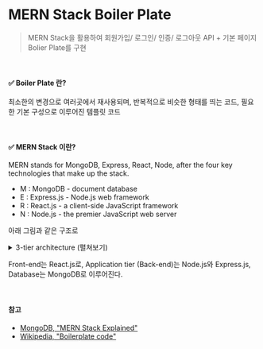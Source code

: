 # MERN Stack Boiler Plate

> MERN Stack을 활용하여 회원가입/ 로그인/ 인증/ 로그아웃 API + 기본 페이지 Bolier Plate를 구현

<br/> 

#### ✅ Boiler Plate 란?

최소한의 변경으로 여러곳에서 재사용되며, 반복적으로 비슷한 형태를 띄는 코드, 필요한 기본 구성으로 이루어진 템플릿 코드 

<br/> 

#### ✅ MERN Stack 이란?

MERN stands for MongoDB, Express, React, Node, after the four key technologies that make up the stack.

* M : MongoDB - document database
* E : Express.js - Node.js web framework
* R : React.js  - a client-side JavaScript framework
* N : Node.js - the premier JavaScript web server

아래 그림과 같은 구조로 

<details>
<summary>3-tier architecture (펼쳐보기) </summary>
  <div markdown="1">
    
![mern-stack-b9q1kbudz0](https://user-images.githubusercontent.com/76926509/155841534-85960a58-4edb-4912-830b-04ae5f8db627.jpg)
    
  </div>
</details>


Front-end는 React.js로, Application tier (Back-end)는 Node.js와 Express.js, Database는 MongoDB로 이루어진다.



<br/> 

#### 참고

* [MongoDB, "MERN Stack Explained"](https://www.mongodb.com/mern-stack)
* [Wikipedia, "Boilerplate code"](https://en.wikipedia.org/wiki/Boilerplate_code)
